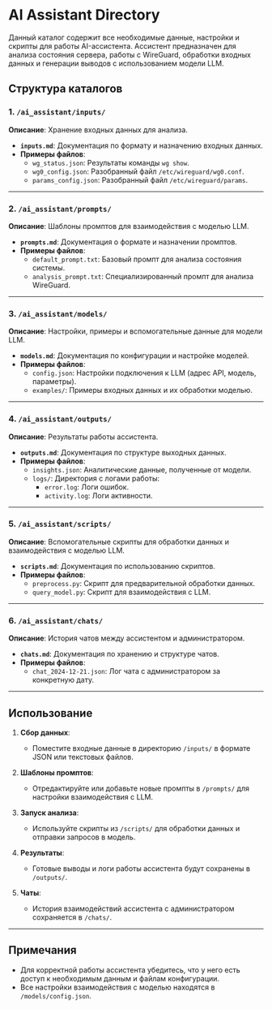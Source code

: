 # **AI Assistant Directory**

Данный каталог содержит все необходимые данные, настройки и скрипты для работы AI-ассистента. Ассистент предназначен для анализа состояния сервера, работы с WireGuard, обработки входных данных и генерации выводов с использованием модели LLM.

## **Структура каталогов**

### **1. `/ai_assistant/inputs/`**
**Описание**: Хранение входных данных для анализа.  
- **`inputs.md`**: Документация по формату и назначению входных данных.
- **Примеры файлов**:
  - `wg_status.json`: Результаты команды `wg show`.
  - `wg0_config.json`: Разобранный файл `/etc/wireguard/wg0.conf`.
  - `params_config.json`: Разобранный файл `/etc/wireguard/params`.

---

### **2. `/ai_assistant/prompts/`**
**Описание**: Шаблоны промптов для взаимодействия с моделью LLM.  
- **`prompts.md`**: Документация о формате и назначении промптов.  
- **Примеры файлов**:
  - `default_prompt.txt`: Базовый промпт для анализа состояния системы.
  - `analysis_prompt.txt`: Специализированный промпт для анализа WireGuard.

---

### **3. `/ai_assistant/models/`**
**Описание**: Настройки, примеры и вспомогательные данные для модели LLM.  
- **`models.md`**: Документация по конфигурации и настройке моделей.  
- **Примеры файлов**:
  - `config.json`: Настройки подключения к LLM (адрес API, модель, параметры).
  - `examples/`: Примеры входных данных и их обработки моделью.

---

### **4. `/ai_assistant/outputs/`**
**Описание**: Результаты работы ассистента.  
- **`outputs.md`**: Документация по структуре выходных данных.  
- **Примеры файлов**:
  - `insights.json`: Аналитические данные, полученные от модели.
  - `logs/`: Директория с логами работы:
    - `error.log`: Логи ошибок.
    - `activity.log`: Логи активности.

---

### **5. `/ai_assistant/scripts/`**
**Описание**: Вспомогательные скрипты для обработки данных и взаимодействия с моделью LLM.  
- **`scripts.md`**: Документация по использованию скриптов.  
- **Примеры файлов**:
  - `preprocess.py`: Скрипт для предварительной обработки данных.
  - `query_model.py`: Скрипт для взаимодействия с LLM.

---

### **6. `/ai_assistant/chats/`**
**Описание**: История чатов между ассистентом и администратором.  
- **`chats.md`**: Документация по хранению и структуре чатов.  
- **Примеры файлов**:
  - `chat_2024-12-21.json`: Лог чата с администратором за конкретную дату.

---

## **Использование**

1. **Сбор данных**:
   - Поместите входные данные в директорию `/inputs/` в формате JSON или текстовых файлов.

2. **Шаблоны промптов**:
   - Отредактируйте или добавьте новые промпты в `/prompts/` для настройки взаимодействия с LLM.

3. **Запуск анализа**:
   - Используйте скрипты из `/scripts/` для обработки данных и отправки запросов в модель.

4. **Результаты**:
   - Готовые выводы и логи работы ассистента будут сохранены в `/outputs/`.

5. **Чаты**:
   - История взаимодействий ассистента с администратором сохраняется в `/chats/`.

---

## **Примечания**
- Для корректной работы ассистента убедитесь, что у него есть доступ к необходимым данным и файлам конфигурации.
- Все настройки взаимодействия с моделью находятся в `/models/config.json`.

